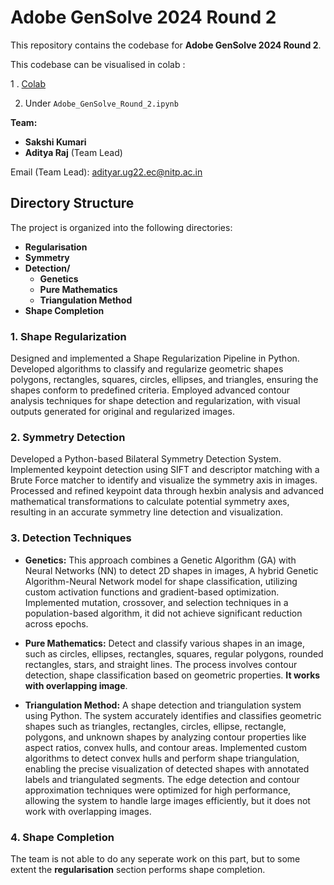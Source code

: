 # Adobe GenSolve 2024 Round 2

This repository contains the codebase for **Adobe GenSolve 2024 Round 2**.


This codebase can be visualised in colab : 

1 . <a href = 'https://colab.research.google.com/drive/1dtSS-wcZi-1UJ5yARUKFxxfauVi0B3hm?usp=sharing'> Colab </a>

2. Under `Adobe_GenSolve_Round_2.ipynb` 


**Team:**
- **Sakshi Kumari**
- **Aditya Raj**  (Team Lead)

Email (Team Lead): 
adityar.ug22.ec@nitp.ac.in

## Directory Structure 
The project is organized into the following directories:
- **Regularisation**
- **Symmetry**
- **Detection/**
  - **Genetics**
  - **Pure Mathematics**
  - **Triangulation Method**
- **Shape Completion** 


### 1. Shape Regularization
Designed and implemented a Shape Regularization Pipeline in Python. Developed algorithms to classify and regularize geometric shapes polygons, rectangles, squares, circles, ellipses, and triangles, ensuring the shapes conform to predefined criteria. Employed advanced contour analysis techniques for shape detection and regularization, with visual outputs generated for original and regularized images. 


### 2. Symmetry Detection
Developed a Python-based Bilateral Symmetry Detection System. Implemented keypoint detection using SIFT and descriptor matching with a Brute Force matcher to identify and visualize the symmetry axis in images. Processed and refined keypoint data through hexbin analysis and advanced mathematical transformations to calculate potential symmetry axes, resulting in an accurate symmetry line detection and visualization. 

### 3. Detection Techniques

- **Genetics:**
  This approach combines a Genetic Algorithm (GA) with Neural Networks (NN) to detect 2D shapes in images, A hybrid Genetic Algorithm-Neural Network model for shape classification, utilizing custom activation functions and gradient-based optimization. Implemented mutation, crossover, and selection techniques in a population-based algorithm, it did not achieve significant reduction across epochs.

- **Pure Mathematics:**
  Detect and classify various shapes in an image, such as circles, ellipses, rectangles, squares, regular polygons, rounded rectangles, stars, and straight lines. The process involves contour detection, shape classification based on geometric properties. **It works with overlapping image**.

- **Triangulation Method:**
  A shape detection and triangulation system using Python. The system accurately identifies and classifies geometric shapes such as triangles, rectangles, circles, ellipse, rectangle, polygons, and unknown shapes by analyzing contour properties like aspect ratios, convex hulls, and contour areas. Implemented custom algorithms to detect convex hulls and perform shape triangulation, enabling the precise visualization of detected shapes with annotated labels and triangulated segments. The edge detection and contour approximation techniques were optimized for high performance, allowing the system to handle large images efficiently, but it does not work with overlapping images.

### 4. Shape Completion
The team is not able to do any seperate work on this part, but to some extent the **regularisation** section performs shape completion.
